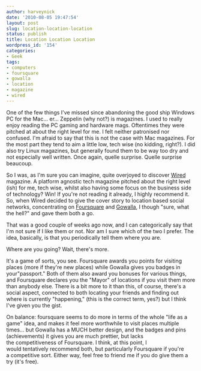 ```yaml
---
author: harveynick
date: '2010-08-05 19:47:54'
layout: post
slug: location-location-location
status: publish
title: Location Location Location
wordpress_id: '154'
categories:
- Geek
tags:
- computers
- foursquare
- gowalla
- location
- magazine
- wired
---
```


One of the few things I've missed since abandoning the good ship Windows PC for the Mac... er... Zeppelin (why not?) is magazines. I used to really enjoy reading the PC gaming and hardware mags. Oftentimes they were pitched at about the right level for me. I felt neither patronised nor confused. I'm afraid to say that this is not the case with Mac magazines. For the most part they tend to aim a little low, tech wise (no kidding, right?). I did also try Linux magazines, but generally found them to be way too dry and not especially well written. Once again, quelle surprise. Quelle surprise beaucoup.  

<!-- more -->

So I was, as I'm sure you can imagine, quite overjoyed to discover [Wired] magazine. A platform agnostic tech magazine pitched about the right level (ish) for me, tech wise, whilst also having some focus on the business side of technology? Win! If you're not reading it already, I highly recommend it. So, when Wired decided to give the cover story to location based social networks, concentrating on [Foursquare] and [Gowalla], I though "sure, what the hell?" and gave them both a go.  

[Wired]: http://www.wired.co.uk/
[Foursquare]: http://foursquare.com/
[Gowalla]: http://gowalla.com/

That was a good couple of weeks ago now, and I can categorically say that I'm not sure if I like them or not. Nor am I sure which of the two I prefer. The idea, basically, is that you periodically tell them where you are.  

Where are you going? Wait, there's more.  

It's a game of sorts, you see. Foursquare awards you points for visiting places (more if they're new places) while Gowalla gives you badges in your"passport." Both of them also award you bonuses for various things, and Foursquare declares you the "Mayor" of locations if you visit them more than anybody else. There is a bit more to it than this, of course, there's a social aspect, connected to both locating your friends and finding out where is currently "happening," (this is the correct term, yes?) but I think I've given you the gist.  

On balance: foursquare seems to do more in terms of the whole "life as a game" idea, and makes it feel more worthwhile to visit places multiple times... but Gowalla has a MUCH better design, and the badges and pins (achievements) it gives you are much prettier, but lacks the competitiveness of Foursquare. I think, at this point, I would tentatively recommend both, but particularly Foursquare if you're a competitive sort. Either way, feel free to friend me if you do give them a try (it's free).

